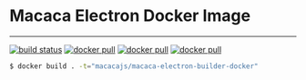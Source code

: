 # Macaca Electron Docker Image

---

[![build status][travis-image]][travis-url]
[![docker pull][docker-pull-image]][docker-url]
[![docker pull][docker-size-image]][docker-url]
[![docker pull][docker-layers-image]][docker-url]

[travis-image]: https://img.shields.io/travis/macacajs/macaca-electron-builder-docker.svg?style=flat-square
[travis-url]: https://travis-ci.org/macacajs/macaca-electron-builder-docker
[docker-pull-image]: https://img.shields.io/docker/pulls/macacajs/macaca-electron-builder-docker.svg?style=flat-square&logo=dockbit
[docker-size-image]: https://img.shields.io/microbadger/image-size/macacajs/macaca-electron-builder-docker.svg?style=flat-square&logo=dockbit
[docker-layers-image]: https://img.shields.io/microbadger/layers/macacajs/macaca-electron-builder-docker.svg?style=flat-square&logo=dockbit
[docker-url]: https://hub.docker.com/r/macacajs/macaca-electron-builder-docker/

```bash
$ docker build . -t="macacajs/macaca-electron-builder-docker"
```

